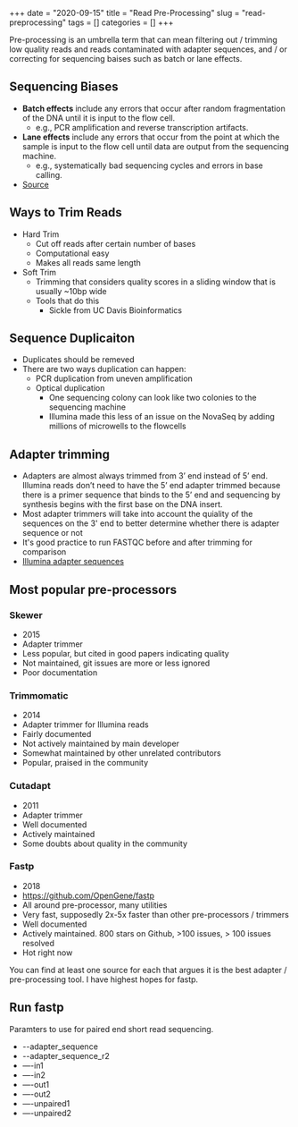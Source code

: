 +++ 
date = "2020-09-15"
title = "Read Pre-Processing"
slug = "read-preprocessing" 
tags = []
categories = []
+++

Pre-processing is an umbrella term that can mean filtering out / trimming low quality reads and reads contaminated with adapter sequences, and / or correcting for sequencing baises such as batch or lane effects. 

## Sequencing Biases 
- __Batch effects__ include any errors that occur after random fragmentation of the DNA until it is input to the flow cell.
    * e.g., PCR amplification and reverse transcription artifacts. 
- __Lane effects__ include any errors that occur from the point at which the sample is input to the flow cell until data are output from the sequencing machine.
    * e.g., systematically bad sequencing cycles and errors in base calling.
- [Source](https://www.ncbi.nlm.nih.gov/pmc/articles/PMC2881125/)

## Ways to Trim Reads
- Hard Trim
    - Cut off reads after certain number of bases
    - Computational easy
    - Makes all reads same length
- Soft Trim
    - Trimming that considers quality scores in a sliding window that is usually ~10bp wide
    - Tools that do this
        - Sickle from UC Davis Bioinformatics

## Sequence Duplicaiton
- Duplicates should be remeved
- There are two ways duplication can happen:
    - PCR duplication from uneven amplification
    - Optical duplication
        - One sequencing colony can look like two colonies to the sequencing machine
        - Illumina made this less of an issue on the NovaSeq by adding millions of microwells to the flowcells


## Adapter trimming
- Adapters are almost always trimmed from 3’ end instead of 5’ end. Illumina reads don’t need to have the 5’ end adapter trimmed because there is a primer sequence that binds to the 5’ end and sequencing by synthesis begins with the first base on the DNA insert.
- Most adapter trimmers will take into account the quiality of the sequences on the 3' end to better determine whether there is adapter sequence or not
- It's good practice to run FASTQC before and after trimming for comparison
- [Illumina adapter sequences](https://support.illumina.com/content/dam/illumina-support/documents/documentation/chemistry_documentation/experiment-design/illumina-adapter-sequences-1000000002694-14.pdf)

## Most popular pre-processors

### Skewer
- 2015
- Adapter trimmer
- Less popular, but cited in good papers indicating quality
- Not maintained, git issues are more or less ignored
- Poor documentation
### Trimmomatic
- 2014
- Adapter trimmer for Illumina reads
- Fairly documented
- Not actively maintained by main developer
- Somewhat maintained by other unrelated contributors
- Popular, praised in the community
### Cutadapt
- 2011
- Adapter trimmer
- Well documented
- Actively maintained
- Some doubts about quality in the community
### Fastp
- 2018
- https://github.com/OpenGene/fastp
- All around pre-processor, many utilities
- Very fast, supposedly 2x-5x faster than other pre-processors / trimmers
- Well documented
- Actively maintained. 800 stars on Github, >100 issues, > 100 issues resolved
- Hot right now

You can find at least one source for each that argues it is the best adapter / pre-processing tool. I have highest hopes for fastp.


## Run fastp
Paramters to use for paired end short read sequencing.
* --adapter_sequence
* --adapter_sequence_r2
* —-in1
* —-in2
* —-out1
* —-out2
* —-unpaired1
* —-unpaired2
